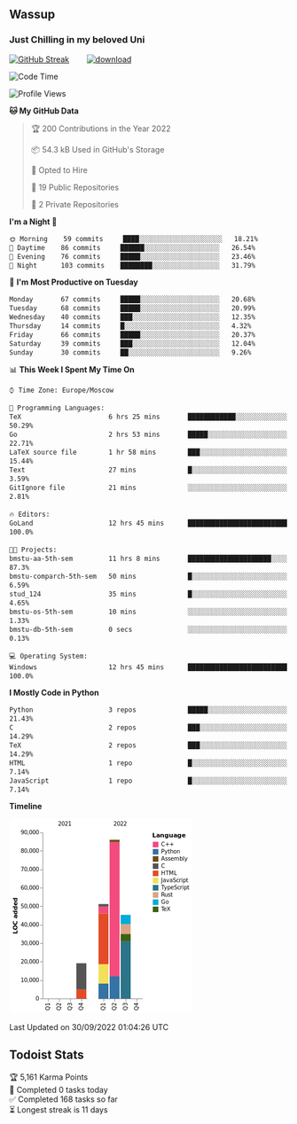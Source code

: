 ## Wassup 
### Just Chilling in my beloved Uni 

<!--
-->

[![GitHub Streak](http://github-readme-streak-stats.herokuapp.com?user=archeoss&theme=shades-of-purple&hide_border=true&date_format=j%20M%5B%20Y%5D)](https://git.io/streak-stats)&nbsp;&nbsp;&nbsp;&nbsp;&nbsp;&nbsp;&nbsp;&nbsp;[![download](https://user-images.githubusercontent.com/68448737/147796309-d8b65b1d-4dde-40d9-b03a-2b42aaa6cd43.jpeg)
](http://bmstu.ru/)

<!--START_SECTION:waka-->
![Code Time](http://img.shields.io/badge/Code%20Time-595%20hrs%2020%20mins-blue)

![Profile Views](http://img.shields.io/badge/Profile%20Views-0-blue)

**🐱 My GitHub Data** 

> 🏆 200 Contributions in the Year 2022
 > 
> 📦 54.3 kB Used in GitHub's Storage 
 > 
> 💼 Opted to Hire
 > 
> 📜 19 Public Repositories 
 > 
> 🔑 2 Private Repositories  
 > 
**I'm a Night 🦉** 

```text
🌞 Morning    59 commits     ████░░░░░░░░░░░░░░░░░░░░░   18.21% 
🌆 Daytime    86 commits     ██████░░░░░░░░░░░░░░░░░░░   26.54% 
🌃 Evening    76 commits     █████░░░░░░░░░░░░░░░░░░░░   23.46% 
🌙 Night      103 commits    ████████░░░░░░░░░░░░░░░░░   31.79%

```
📅 **I'm Most Productive on Tuesday** 

```text
Monday       67 commits     █████░░░░░░░░░░░░░░░░░░░░   20.68% 
Tuesday      68 commits     █████░░░░░░░░░░░░░░░░░░░░   20.99% 
Wednesday    40 commits     ███░░░░░░░░░░░░░░░░░░░░░░   12.35% 
Thursday     14 commits     █░░░░░░░░░░░░░░░░░░░░░░░░   4.32% 
Friday       66 commits     █████░░░░░░░░░░░░░░░░░░░░   20.37% 
Saturday     39 commits     ███░░░░░░░░░░░░░░░░░░░░░░   12.04% 
Sunday       30 commits     ██░░░░░░░░░░░░░░░░░░░░░░░   9.26%

```


📊 **This Week I Spent My Time On** 

```text
⌚︎ Time Zone: Europe/Moscow

💬 Programming Languages: 
TeX                      6 hrs 25 mins       ████████████░░░░░░░░░░░░░   50.29% 
Go                       2 hrs 53 mins       █████░░░░░░░░░░░░░░░░░░░░   22.71% 
LaTeX source file        1 hr 58 mins        ███░░░░░░░░░░░░░░░░░░░░░░   15.44% 
Text                     27 mins             █░░░░░░░░░░░░░░░░░░░░░░░░   3.59% 
GitIgnore file           21 mins             ░░░░░░░░░░░░░░░░░░░░░░░░░   2.81%

🔥 Editors: 
GoLand                   12 hrs 45 mins      █████████████████████████   100.0%

🐱‍💻 Projects: 
bmstu-aa-5th-sem         11 hrs 8 mins       █████████████████████░░░░   87.3% 
bmstu-comparch-5th-sem   50 mins             █░░░░░░░░░░░░░░░░░░░░░░░░   6.59% 
stud_124                 35 mins             █░░░░░░░░░░░░░░░░░░░░░░░░   4.65% 
bmstu-os-5th-sem         10 mins             ░░░░░░░░░░░░░░░░░░░░░░░░░   1.33% 
bmstu-db-5th-sem         0 secs              ░░░░░░░░░░░░░░░░░░░░░░░░░   0.13%

💻 Operating System: 
Windows                  12 hrs 45 mins      █████████████████████████   100.0%

```

**I Mostly Code in Python** 

```text
Python                   3 repos             █████░░░░░░░░░░░░░░░░░░░░   21.43% 
C                        2 repos             ███░░░░░░░░░░░░░░░░░░░░░░   14.29% 
TeX                      2 repos             ███░░░░░░░░░░░░░░░░░░░░░░   14.29% 
HTML                     1 repo              █░░░░░░░░░░░░░░░░░░░░░░░░   7.14% 
JavaScript               1 repo              █░░░░░░░░░░░░░░░░░░░░░░░░   7.14%

```


**Timeline**

![Chart not found](https://raw.githubusercontent.com/archeoss/archeoss/master/charts/bar_graph.png) 


 Last Updated on 30/09/2022 01:04:26 UTC
<!--END_SECTION:waka-->

## Todoist Stats

<!-- TODO-IST:START -->
🏆  5,161 Karma Points           
🌸  Completed 0 tasks today           
✅  Completed 168 tasks so far           
⏳  Longest streak is 11 days
<!-- TODO-IST:END -->
